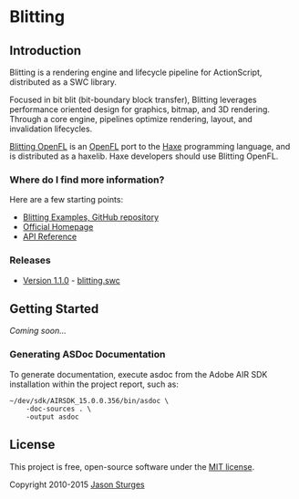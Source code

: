 Blitting
========

## Introduction

Blitting is a rendering engine and lifecycle pipeline for ActionScript, distributed as a SWC library.

Focused in bit blit (bit-boundary block transfer), Blitting leverages performance oriented design
for graphics, bitmap, and 3D rendering.  Through a core engine, pipelines optimize rendering, layout, and invalidation lifecycles.

[Blitting OpenFL](https://github.com/jasonsturges/blitting-openfl) is an [OpenFL](http://www.openfl.org/) port to the
[Haxe](http://haxe.org/) programming language, and is distributed as a haxelib.  Haxe developers should use Blitting OpenFL.


### Where do I find more information?

Here are a few starting points:

* [Blitting Examples, GitHub repository](http://github.com/jasonsturges/blitting-examples)
* [Official Homepage](http://blitting.com)
* [API Reference](http://jasonsturges.github.io/blitting/)


### Releases

* [Version 1.1.0](https://github.com/jasonsturges/blitting/releases/tag/v1.1.0) - [blitting.swc](https://github.com/jasonsturges/blitting/releases/download/v1.1.0/blitting.swc)


## Getting Started

_Coming soon..._


### Generating ASDoc Documentation

To generate documentation, execute asdoc from the Adobe AIR SDK installation within the project report, such as:

    ~/dev/sdk/AIRSDK_15.0.0.356/bin/asdoc \
        -doc-sources . \
        -output asdoc

## License

This project is free, open-source software under the [MIT license](license.md).

Copyright 2010-2015 [Jason Sturges](http://jasonsturges.com)

